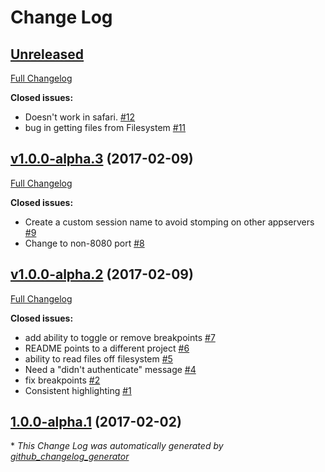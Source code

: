# Change Log

## [Unreleased](https://github.com/paxtonhare/marklogic-debugger/tree/v1.0.0-alpha.4)

[Full Changelog](https://github.com/paxtonhare/marklogic-debugger/compare/v1.0.0-alpha.3...v1.0.0-alpha.4)

**Closed issues:**

- Doesn't work in safari. [\#12](https://github.com/paxtonhare/marklogic-debugger/issues/12)
- bug in getting files from Filesystem [\#11](https://github.com/paxtonhare/marklogic-debugger/issues/11)

## [v1.0.0-alpha.3](https://github.com/paxtonhare/marklogic-debugger/tree/v1.0.0-alpha.3) (2017-02-09)
[Full Changelog](https://github.com/paxtonhare/marklogic-debugger/compare/v1.0.0-alpha.2...v1.0.0-alpha.3)

**Closed issues:**

- Create a custom session name to avoid stomping on other appservers [\#9](https://github.com/paxtonhare/marklogic-debugger/issues/9)
- Change to non-8080 port [\#8](https://github.com/paxtonhare/marklogic-debugger/issues/8)

## [v1.0.0-alpha.2](https://github.com/paxtonhare/marklogic-debugger/tree/v1.0.0-alpha.2) (2017-02-09)
[Full Changelog](https://github.com/paxtonhare/marklogic-debugger/compare/1.0.0-alpha.1...v1.0.0-alpha.2)

**Closed issues:**

- add ability to toggle or remove breakpoints [\#7](https://github.com/paxtonhare/marklogic-debugger/issues/7)
- README points to a different project [\#6](https://github.com/paxtonhare/marklogic-debugger/issues/6)
- ability to read files off filesystem [\#5](https://github.com/paxtonhare/marklogic-debugger/issues/5)
- Need a "didn't authenticate" message [\#4](https://github.com/paxtonhare/marklogic-debugger/issues/4)
- fix breakpoints [\#2](https://github.com/paxtonhare/marklogic-debugger/issues/2)
- Consistent highlighting [\#1](https://github.com/paxtonhare/marklogic-debugger/issues/1)

## [1.0.0-alpha.1](https://github.com/paxtonhare/marklogic-debugger/tree/1.0.0-alpha.1) (2017-02-02)


\* *This Change Log was automatically generated by [github_changelog_generator](https://github.com/skywinder/Github-Changelog-Generator)*
